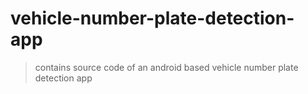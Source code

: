 # vehicle-number-plate-detection-app

> contains source code of an android based vehicle number plate detection app

